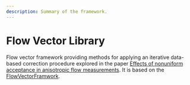 ```yaml
---
description: Summary of the framework.
---
```


# Flow Vector Library

Flow vector framework providing methods for applying an iterative data-based correction procedure explored in the paper [Effects of nonuniform acceptance in anisotropic flow measurements](https://journals.aps.org/prc/abstract/10.1103/PhysRevC.77.034904). It is based on the [FlowVectorFramwork](https://github.com/FlowCorrections/FlowVectorCorrections).


